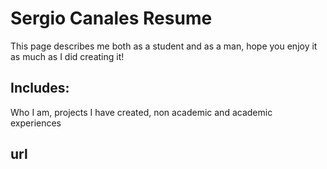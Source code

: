 # Sergio Canales Resume
This page describes me both as a student and as a man, hope you enjoy it as much as I did creating it!
## Includes:
 Who I am, projects I have created, non academic and academic experiences
## url

